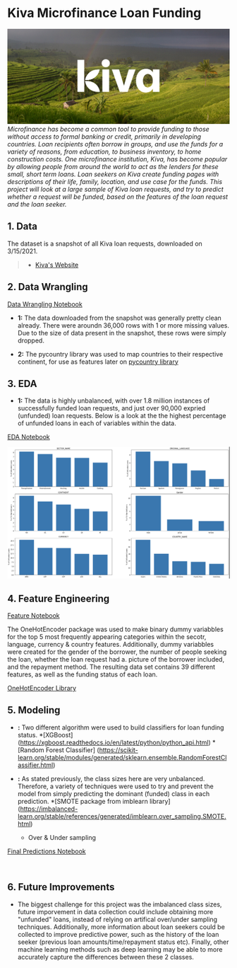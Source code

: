 # Kiva Microfinance Loan Funding
![cover_photo](preview_logo_1.jpg)
*Microfinance has become a common tool to provide funding to those without access to formal banking or credit, primarily in developing countries. Loan recipients often borrow in groups, and use the funds for a variety of reasons, from education, to business inventory, to home construction costs. One microfinance institution, Kiva, has become popular by allowing people from around the world to act as the lenders for these small, short term loans. Loan seekers on Kiva create funding pages with descriptions of their life, family, location, and use case for the funds. This project will look at a large sample of Kiva loan requests, and try to predict whether a request will be funded, based on the features of the loan request and the loan seeker.*

## 1. Data

The dataset is a snapshot of all Kiva loan requests, downloaded on 3/15/2021.

> * [Kiva's Website](https://www.kiva.org/build/data-snapshots)


## 2. Data Wrangling 

[Data Wrangling Notebook](https://github.com/KevinmKrieg/Kiva-Microfinance/blob/6ca681986b3c9301d83c15ac3a47fa373ae4d729/data_wrangling.ipynb)

* **1:** The data downloaded from the snapshot was generally pretty clean already. There were aroundn 36,000 rows with 1 or more missing values. Due to the size of data present in the snapshot, these rows were simply dropped. 

* **2:** The pycountry library was used to map countries to their respective continent, for use as features later on  [pycountry library](https://pypi.org/project/pycountry/)


## 3. EDA

* **1:** The data is highly unbalanced, with over 1.8 million instances of successfully funded loan requests, and just over 90,000 expried (unfunded) loan requests. Below is a look at the the highest percentage of unfunded loans in each of variables within the data.

[EDA Notebook](https://github.com/KevinmKrieg/Kiva-Microfinance/blob/1d2b2b34ceadcf891af66a5adb389cf4108cbb32/exploratory_data_analysis.ipynb)


![k](funding_proportions.png)

## 4. Feature Engineering

[Feature Notebook](feature_engineering.ipynb)

The OneHotEncoder package was used to make binary dummy variabbles for the top 5 most frequently appearing categories within the secotr, language, currency & country features. Additionally, dummy variabbles were created for the gender of the borrower, the number of people seeking the loan, whether the loan request had a. picture of the borrower included, and the repayment method. The resulting data set contains 39 different features, as well as the funding status of each loan.

[OneHotEncoder Library](https://scikit-learn.org/stable/modules/generated/sklearn.preprocessing.OneHotEncoder.html)


## 5. Modeling

* **:** Two different algorithm were used to build classifiers for loan funding status.
*[XGBoost] (https://xgboost.readthedocs.io/en/latest/python/python_api.html)
*[Random Forest Classifier] (https://scikit-learn.org/stable/modules/generated/sklearn.ensemble.RandomForestClassifier.html)

* **:** As stated previously, the class sizes here are very unbalanced. Therefore, a variety of techniques were used to try and prevent the model from simply predicting the dominant (funded) class in each prediction.
*[SMOTE package from imblearn library] (https://imbalanced-learn.org/stable/references/generated/imblearn.over_sampling.SMOTE.html)
  * Over & Under sampling



[Final Predictions Notebook](modeling.ipynb)


![]()

## 6. Future Improvements

* The biggest challenge for this project was the imbalanced class sizes, future imporvement in data collection could include obtaining more "unfunded" loans, instead of relying on artifical over/under sampling techniques. Additionally, more information about loan seekers could be collected to improve predictive power, such as the history of the loan seeker (previous loan amounts/time/repayment status etc). Finally, other machine learning methods such as deep learning may be able to more accurately capture the differences between these 2 classes. 
